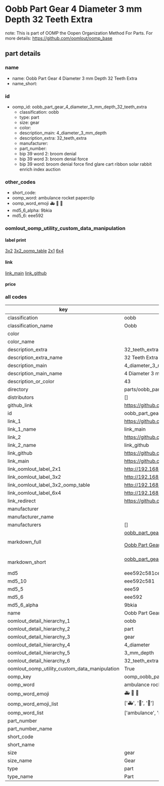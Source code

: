 # Oobb Part Gear 4 Diameter 3 mm Depth 32 Teeth Extra  

note: This is part of OOMP the Oopen Organization Method For Parts. For more details: https://github.com/oomlout/oomp_base

##  part details
  







### name
* name: Oobb Part Gear 4 Diameter 3 mm Depth 32 Teeth Extra
* name_short: 
### id
* oomp_id: oobb_part_gear_4_diameter_3_mm_depth_32_teeth_extra
  * classification: oobb
  * type: part
  * size: gear
  * color: 
  * description_main: 4_diameter_3_mm_depth
  * description_extra: 32_teeth_extra
  * manufacturer: 
  * part_number: 
  * bip 39 word 2: broom denial
  * bip 39 word 3: broom denial force
  * bip 39 word: broom denial force find glare cart ribbon solar rabbit enrich index auction

### other_codes
* short_code: 
* oomp_word: ambulance rocket paperclip
* oomp_word_emoji :ambulance: :rocket: :paperclip:
* md5_6_alpha: 9bkia
* md5_6: eee592






### oomlout_oomp_utility_custom_data_manipulation
#### label print
[3x2](http://192.168.1.245:1112/?label=oomp%209bkia)
[3x2_oomp_table](http://192.168.1.108:1112/?label=oomp%209bkia)
[2x1](http://192.168.1.242:1112/?label=oomp%209bkia)
[6x4](http://192.168.1.55:1112/?label=oomp%209bkia)    

#### link

[link_main](https://github.com/oomlout/oomlout_oomp_version_1_messy/tree/main/parts/oobb_part_gear_4_diameter_3_mm_depth_32_teeth_extra) [link_github](https://github.com/oomlout/oomlout_oomp_version_1_messy/tree/main/parts/oobb_part_gear_4_diameter_3_mm_depth_32_teeth_extra)                             

#### price







### all codes 
| key | value |  
| --- | --- |  
| classification | oobb |  
| classification_name | Oobb |  
| color |  |  
| color_name |  |  
| description_extra | 32_teeth_extra |  
| description_extra_name | 32 Teeth Extra |  
| description_main | 4_diameter_3_mm_depth |  
| description_main_name | 4 Diameter 3 mm Depth |  
| description_or_color | 43 |  
| directory | parts/oobb_part_gear_4_diameter_3_mm_depth_32_teeth_extra |  
| distributors | [] |  
| github_link | https://github.com/oomlout/oomlout_oomp_part_src/tree/main/parts/oobb_part_gear_4_diameter_3_mm_depth_32_teeth_extra |  
| id | oobb_part_gear_4_diameter_3_mm_depth_32_teeth_extra |  
| link_1 | https://github.com/oomlout/oomlout_oomp_version_1_messy/tree/main/parts/oobb_part_gear_4_diameter_3_mm_depth_32_teeth_extra |  
| link_1_name | link_main |  
| link_2 | https://github.com/oomlout/oomlout_oomp_version_1_messy/tree/main/parts/oobb_part_gear_4_diameter_3_mm_depth_32_teeth_extra |  
| link_2_name | link_github |  
| link_github | https://github.com/oomlout/oomlout_oomp_version_1_messy/tree/main/parts/oobb_part_gear_4_diameter_3_mm_depth_32_teeth_extra |  
| link_main | https://github.com/oomlout/oomlout_oomp_version_1_messy/tree/main/parts/oobb_part_gear_4_diameter_3_mm_depth_32_teeth_extra |  
| link_oomlout_label_2x1 | http://192.168.1.242:1112/?label=oomp%209bkia |  
| link_oomlout_label_3x2 | http://192.168.1.245:1112/?label=oomp%209bkia |  
| link_oomlout_label_3x2_oomp_table | http://192.168.1.108:1112/?label=oomp%209bkia |  
| link_oomlout_label_6x4 | http://192.168.1.55:1112/?label=oomp%209bkia |  
| link_redirect | https://github.com/oomlout/oomlout_oomp_version_1_messy/tree/main/parts/oobb_part_gear_4_diameter_3_mm_depth_32_teeth_extra |  
| manufacturer |  |  
| manufacturer_name |  |  
| manufacturers | [] |  
| markdown_full | [oobb_part_gear_4_diameter_3_mm_depth_32_teeth_extra](none)<br>[](none)<br>[Oobb Part Gear 4 Diameter 3 Mm Depth 32 Teeth Extra](none)<br><br> |  
| markdown_short | [oobb_part_gear_4_diameter_3_mm_depth_32_teeth_extra](none)<br><br> |  
| md5 | eee592c581ce77208c31656ab60e98e6 |  
| md5_10 | eee592c581 |  
| md5_5 | eee59 |  
| md5_6 | eee592 |  
| md5_6_alpha | 9bkia |  
| name | Oobb Part Gear 4 Diameter 3 mm Depth 32 Teeth Extra |  
| oomlout_detail_hierarchy_1 | oobb |  
| oomlout_detail_hierarchy_2 | part |  
| oomlout_detail_hierarchy_3 | gear |  
| oomlout_detail_hierarchy_4 | 4_diameter |  
| oomlout_detail_hierarchy_5 | 3_mm_depth |  
| oomlout_detail_hierarchy_6 | 32_teeth_extra |  
| oomlout_oomp_utility_custom_data_manipulation | True |  
| oomp_key | oomp_oobb_part_gear_4_diameter_3_mm_depth_32_teeth_extra |  
| oomp_word | ambulance rocket paperclip |  
| oomp_word_emoji | :ambulance: :rocket: :paperclip: |  
| oomp_word_emoji_list | [':ambulance:', ':rocket:', ':paperclip:'] |  
| oomp_word_list | ['ambulance', 'rocket', 'paperclip'] |  
| part_number |  |  
| part_number_name |  |  
| short_code |  |  
| short_name |  |  
| size | gear |  
| size_name | Gear |  
| type | part |  
| type_name | Part |  
